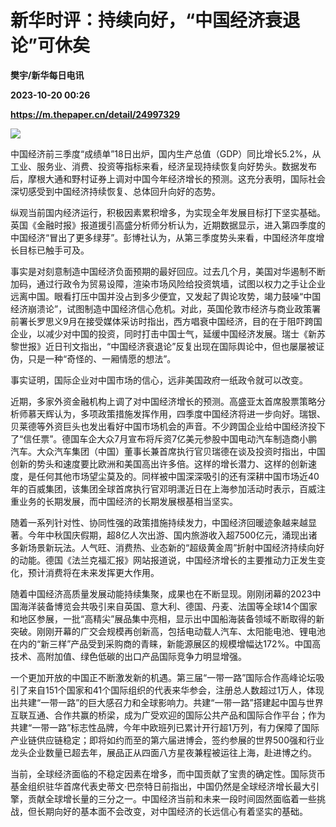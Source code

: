 # 新华时评：持续向好，“中国经济衰退论”可休矣
**樊宇/新华每日电讯**

**2023-10-20 00:26**

**https://m.thepaper.cn/detail/24997329**

![](https://imagecloud.thepaper.cn/thepaper/image/274/876/253.jpg)

中国经济前三季度“成绩单”18日出炉，国内生产总值（GDP）同比增长5.2%，从工业、服务业、消费、投资等指标来看，经济呈现持续恢复向好势头。数据发布后，摩根大通和野村证券上调对中国今年经济增长的预测。这充分表明，国际社会深切感受到中国经济持续恢复、总体回升向好的态势。

纵观当前国内经济运行，积极因素累积增多，为实现全年发展目标打下坚实基础。英国《金融时报》报道援引高盛分析师分析认为，近期数据显示，进入第四季度的中国经济“冒出了更多绿芽”。彭博社认为，从第三季度势头来看，中国经济年度增长目标已触手可及。

事实是对刻意制造中国经济负面预期的最好回应。过去几个月，美国对华遏制不断加码，通过行政令为贸易设障，渲染市场风险给投资筑墙，试图以权力之手让企业远离中国。眼看打压中国并没占到多少便宜，又发起了舆论攻势，竭力鼓噪“中国经济崩溃论”，试图制造中国经济信心危机。对此，英国伦敦市经济与商业政策署前署长罗思义9月在接受媒体采访时指出，西方唱衰中国经济，目的在于阻吓跨国企业，以减少对中国的投资，同时打击中国士气，延缓中国经济发展。瑞士《新苏黎世报》近日刊文指出，“中国经济衰退论”反复出现在国际舆论中，但也屡屡被证伪，只是一种“奇怪的、一厢情愿的想法”。

事实证明，国际企业对中国市场的信心，远非美国政府一纸政令就可以改变。

近期，多家外资金融机构上调了对中国经济增长的预测。高盛亚太首席股票策略分析师慕天辉认为，多项政策措施发挥作用，四季度中国经济将进一步向好。瑞银、贝莱德等外资巨头也发出看好中国市场机会的声音。不少跨国企业给中国经济投下了“信任票”。德国车企大众7月宣布将斥资7亿美元参股中国电动汽车制造商小鹏汽车。大众汽车集团（中国）董事长兼首席执行官贝瑞德在谈及投资时指出，中国创新的势头和速度要比欧洲和美国高出许多倍。这样的增长潜力、这样的创新速度，是任何其他市场望尘莫及的。同样被中国深深吸引的还有深耕中国市场近40年的百威集团，该集团全球首席执行官邓明潇近日在上海参加活动时表示，百威注重业务的长期发展，而中国经济的长期发展根基相当坚实。

随着一系列针对性、协同性强的政策措施持续发力，中国经济回暖迹象越来越显著。今年中秋国庆假期，超8亿人次出游、国内旅游收入超7500亿元，涌现出诸多新场景新玩法。人气旺、消费热、业态新的“超级黄金周”折射中国经济持续向好的动能。德国《法兰克福汇报》网站报道说，中国经济增长的主要推动力正发生变化，预计消费将在未来发挥更大作用。

随着中国经济高质量发展动能持续集聚，成果也在不断显现。刚刚闭幕的2023中国海洋装备博览会共吸引来自英国、意大利、德国、丹麦、法国等全球14个国家和地区参展，一批“高精尖”展品集中亮相，显示出中国船海装备领域不断取得的新突破。刚刚开幕的广交会规模再创新高，包括电动载人汽车、太阳能电池、锂电池在内的“新三样”产品受到采购商的青睐，新能源展区的规模增幅达172%。中国高技术、高附加值、绿色低碳的出口产品国际竞争力明显增强。

一个更加开放的中国正不断激发新的机遇。第三届“一带一路”国际合作高峰论坛吸引了来自151个国家和41个国际组织的代表来华参会，注册总人数超过1万人，体现出共建“一带一路”的巨大感召力和全球影响力。共建“一带一路”搭建起中国与世界互联互通、合作共赢的桥梁，成为广受欢迎的国际公共产品和国际合作平台；作为共建“一带一路”标志性品牌，今年中欧班列已累计开行超1万列，有力保障了国际产业链供应链稳定；即将如约而至的第六届进博会，签约参展的世界500强和行业龙头企业数量已超去年，展品正从四面八方星夜兼程被运往上海，赴进博之约。

当前，全球经济面临的不稳定因素在增多，而中国贡献了宝贵的确定性。国际货币基金组织驻华首席代表史蒂文·巴奈特日前指出，中国仍然是全球经济增长最大引擎，贡献全球增长量的三分之一。中国经济当前和未来一段时间固然面临着一些挑战，但长期向好的基本面不会改变，对中国经济的长远信心有着坚实的基础。